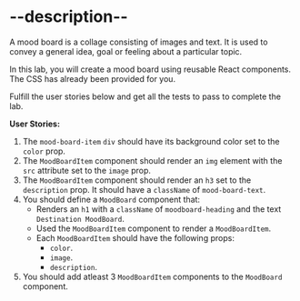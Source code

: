 # --description--

A mood board is a collage consisting of images and text. It is used to convey a general idea, goal or feeling about a particular topic.

In this lab, you will create a mood board using reusable React components. The CSS has already been provided for you.

Fulfill the user stories below and get all the tests to pass to complete the lab.

**User Stories:**

1. The `mood-board-item` `div` should have its background color set to the `color` prop.
2. The `MoodBoardItem` component should render an `img` element with the `src` attribute set to the `image` prop.
3. The `MoodBoardItem` component should render an `h3` set to the `description` prop. It should have a `className` of `mood-board-text`.
4. You should define a `MoodBoard` component that:
    - Renders an `h1` with a `className` of `moodboard-heading` and the text `Destination MoodBoard`.
    - Used the `MoodBoardItem` component to render a `MoodBoardItem`. 
    - Each `MoodBoardItem` should have the following props:
        - `color`.
        - `image`.
        - `description`.
5. You should add atleast 3 `MoodBoardItem` components to the `MoodBoard` component.
